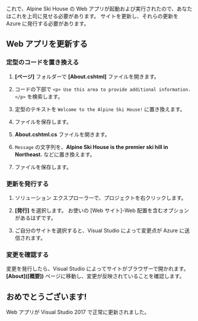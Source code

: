これで、Alpine Ski House の Web アプリが起動および実行されたので、あなたはこれを上司に見せる必要があります。 サイトを更新し、それらの更新を Azure に発行する必要があります。

## <a name="update-your-web-app"></a>Web アプリを更新する

### <a name="replace-the-boilerplate-code"></a>定型のコードを置き換える

1. **[ページ]** フォルダーで **[About.cshtml]** ファイルを開きます。

1. コードの下部で `<p> Use this area to provide additional information. </p>` を検索します。

1. 定型のテキストを `Welcome to the Alpine Ski House!` に置き換えます。

1. ファイルを保存します。

1. **About.cshtml.cs** ファイルを開きます。

1. `Message` の文字列を、**Alpine Ski House is the premier ski hill in Northeast.** などに置き換えます。

1. ファイルを保存します。

### <a name="publish-your-updates"></a>更新を発行する

1. ソリューション エクスプローラーで、プロジェクトを右クリックします。

1. **[発行]** を選択します。 お使いの [Web サイト]-Web 配置を含むオプションがあるはずです。

1. ご自分のサイトを選択すると、Visual Studio によって変更点が Azure に送信されます。

### <a name="view-your-changes"></a>変更を確認する

変更を発行したら、Visual Studio によってサイトがブラウザーで開かれます。 **[About]\([概要]\)** ページに移動し、変更が反映されていることを確認します。

## <a name="congrats"></a>おめでとうございます!

Web アプリが Visual Studio 2017 で正常に更新されました。
